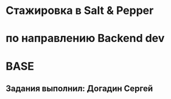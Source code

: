 
# Стажировка в **Salt & Pepper**
# по направлению Backend dev
# **BASE**
## Задания выполнил: Догадин Сергей